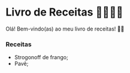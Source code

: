 # Livro de Receitas :man_cook::woman_cook:

Olá! Bem-vindo(as) ao meu livro de receitas! :wave::wave:

### Receitas

- Strogonoff de frango;
- Pavê;